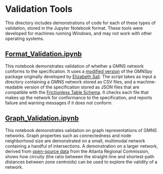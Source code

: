 # Validation Tools
This directory includes demonstrations of code for each of these types of validation, stored in the Jupyter Notebook format. These tools were developed for machines running Windows, and may not work with other operating systems.  

## [Format_Validation.ipynb](Format_Validation.ipynb)

This notebook demonstrates validation of whether a GMNS network conforms to the specification. It uses a [modified version](https://github.com/zephyr-data-specs/GMNSpy) of the GMNSpy package originally developed by [Elizabeth Sall](https://github.com/e-lo/GMNSpy). The script takes as input a directory containing a GMNS network stored as CSV files, and a machine-readable version of the specification stored as JSON files that are compatible with the [Frictionless Table Schema](https://specs.frictionlessdata.io/table-schema/). It checks each file that makes up the network for conformance to the specification, and reports failure and warning messages if it does not conform.

## [Graph_Validation.ipynb](Graph_Validation.ipynb)

This notebook demonstrates validation on graph representations of GMNS networks. Graph properties such as connectedness and node neighborhood size are demonstrated on a small, multimodal network containing a handful of intersections. A demonstration on a larger network, derived from [open-source data](https://atlantaregional.org/I85BridgeCollapseDataset) from the Atlanta Regional Commission, shows how circuity (the ratio between the straight-line and shortest-path distances between zone centroids) can be used to explore the validity of a network.
